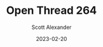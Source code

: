 ---
layout: podcast
title: "Open Thread 264"
author: Scott Alexander
description: https://astralcodexten.substack.com/p/open-thread-264
date: 2023-02-20
length: 583107
duration: 146
guid: open-thread-264
---
